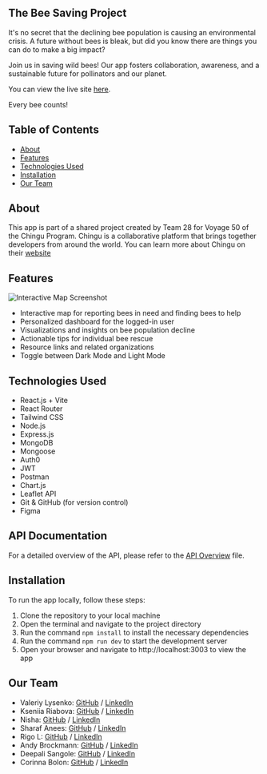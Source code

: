 ## The Bee Saving Project

It's no secret that the declining bee population is causing an environmental crisis. A future without bees is bleak, but did you know there are things you can do to make a big impact?

Join us in saving wild bees! Our app fosters collaboration, awareness, and a sustainable future for pollinators and our planet.

You can view the live site [here](https://thesavingbeeproject.netlify.app/).

Every bee counts!

## Table of Contents

- [About](#about)
- [Features](#features)
- [Technologies Used](#technologies-used)
- [Installation](#installation)
- [Our Team](#our-team)

## About


This app is part of a shared project created by Team 28 for Voyage 50 of the Chingu Program. Chingu is a collaborative platform that brings together developers from around the world. You can learn more about Chingu on their [website](https://www.chingu.io/)

## Features

![Interactive Map Screenshot](./docs/bees-map.png)
- Interactive map for reporting bees in need and finding bees to help
- Personalized dashboard for the logged-in user
- Visualizations and insights on bee population decline
- Actionable tips for individual bee rescue
- Resource links and related organizations
- Toggle between Dark Mode and Light Mode


## Technologies Used

- React.js + Vite
- React Router
- Tailwind CSS
- Node.js
- Express.js
- MongoDB
- Mongoose
- Auth0
- JWT
- Postman
- Chart.js
- Leaflet API
- Git & GitHub (for version control)
- Figma

## API Documentation

For a detailed overview of the API, please refer to the [API Overview](docs/api-overview.md) file.

## Installation

To run the app locally, follow these steps:

1. Clone the repository to your local machine
2. Open the terminal and navigate to the project directory
3. Run the command `npm install` to install the necessary dependencies
4. Run the command `npm run dev` to start the development server
5. Open your browser and navigate to http://localhost:3003 to view the app

## Our Team

- Valeriy Lysenko: [GitHub](https://github.com/Valeriusdev) / [LinkedIn](https://www.linkedin.com/in/valeriylysenko/)
- Kseniia Riabova: [GitHub](https://github.com/KseniiaRiabova) / [LinkedIn](https://www.linkedin.com/in/kseniia--riabova/)
- Nisha: [GitHub](https://github.com/NishaVijai) / [LinkedIn](https://www.linkedin.com/in/noorunnisha-thamizuddin-319976105/)
- Sharaf Anees: [GitHub](https://github.com/sharafcs50) / [LinkedIn](https://linkedin.com/in/sharafrica)
- Rigo L: [GitHub](https://github.com/r1g023) / [LinkedIn](https://www.linkedin.com/in/rigo0101/)
- Andy Brockmann: [GitHub](https://github.com/PongRVA) / [LinkedIn](https://linkedin.com/in/andybrockmann)
- Deepali Sangole: [GitHub](https://github.com/ss-deep) / [LinkedIn](https://www.linkedin.com/in/deepali-sangole-49b0841b/)
- Corinna Bolon: [GitHub](https://github.com/corinnabolon) / [LinkedIn](https://www.linkedin.com/in/corinna-bolon-690003297/)
